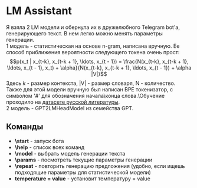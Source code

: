 # LM Assistant
Я взяла 2 LM модели и обернула их в дружелюбного Telegram bot'а, генерирующего текст. В нем легко можно менять параметры генерации.\
1 модель - статистическая на основе n-gram, написана вручную. Ее способ приближения вероятности следующего токена очень прост:
$$p(x_t | x_{t-k}, x_{t-k + 1}, \ldots, x_{t - 1}) = \frac{N(x_{t-k}, x_{t-k + 1}, \ldots, x_{t - 1}, x_t) + \alpha}{N(x_{t-k}, x_{t-k + 1}, \ldots, x_{t - 1}) +  \alpha |V|}$$ Здесь $k$ - размер контекста, |V| - размер словаря, N - количество.\
Также для этой модели вручную был написан BPE токенизатор, с символом '#' для обозначения начала\конца слова.\Обучение проходило на [датасете русской литературы](https://www.kaggle.com/datasets/d0rj3228/russian-literature/data).\
2 модель - GPT2LMHeadModel из семейства GPT.
## Команды
* **\start** - запуск бота
* **\help** - список всех команд
* **\model** - выбрать модель генерации текста
* **\params** - посмотреть текущие параметры генерации
* **\repeat** - повторить генерацию предложения (удобно, если ищешь подходящие параметры для статистической модели)
* **temperature = value** - установит температуру = value
